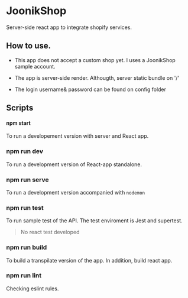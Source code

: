# JoonikShop

Server-side react app to integrate shopify services.

## How to use.

* This app does not accept a custom shop yet. I uses a JoonikShop sample account.

* The app is server-side render. Althougth, server static bundle on '/'

* The login username& password can be found on config folder




## Scripts

#### npm start
To run a developement version with server and React app.

### npm run dev
To run a development version of React-app standalone.

### npm run serve 
To run a development version accompanied with   `nodemon`

### npm run test
To run sample test of the API. The test enviroment is Jest and supertest.

>No react test developed

### npm run build

To build a transpilate version of the app. In addition, build react app.


### npm run lint 

Checking eslint rules.
